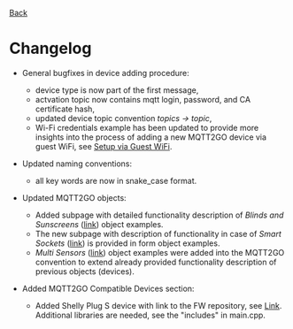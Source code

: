 [Back](./index.md)

# Changelog

* General bugfixes in device adding procedure:
	* device type is now part of the first message,
	* actvation topic now contains mqtt login, password, and CA certificate hash,
	* updated device topic convention _topics -> topic_,
	* Wi-Fi credentials example has been updated to provide more insights into the process of adding a new MQTT2GO device via guest WiFi, see [Setup via Guest WiFi](./add-wifi.md).

* Updated naming conventions:
	* all key words are now in snake_case format.

* Updated MQTT2GO objects:
	* Added subpage with detailed functionality description of _Blinds and Sunscreens_ ([link](./examples/blinds.md)) object examples.
	* The new subpage with description of functionality in case of _Smart Sockets_ ([link](./examples/sockets.md)) is provided in form object examples. 
	* _Multi Sensors_ ([link](./examples/multi_sensors.md)) object examples were added into the MQTT2GO convention to extend already provided functionality description of previous objects (devices). 


* Added MQTT2GO Compatible Devices section:
	* Added Shelly Plug S device with link to the FW repository, see [Link](https://github.com/mqtt2go/devices). Additional libraries are needed, see the "includes" in main.cpp.

